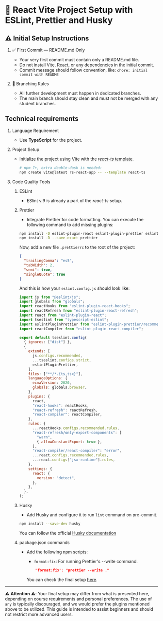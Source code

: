 # 🧱 React Vite Project Setup with ESLint, Prettier and Husky

## ⚠️ Initial Setup Instructions

1. ✅ First Commit — README.md Only
   - Your very first commit must contain only a README.md file.
   - Do not install Vite, React, or any dependencies in the initial commit.
   - Commit message should follow convention, like: `chore: initial commit with README`

2. 🌿 Branching Rules
   - All further development must happen in dedicated branches.
   - The main branch should stay clean and must not be merged with any student branches.

## Technical requirements

1. Language Requirement
   - Use **TypeScript** for the project.
2. Project Setup
   - Initialize the project using [Vite](https://vitejs.dev/guide/) with the [_react-ts_ template](https://github.com/vitejs/vite/tree/main/packages/create-vite/template-react-ts).

     ```sh
     # npm 7+, extra double-dash is needed:
     npm create vite@latest rs-react-app -- --template react-ts
     ```

3. Code Quality Tools
   1. ESLint
      - ESlint v.9 is already a part of the _react-ts_ setup.
   2. Prettier
      - Integrate Prettier for code formatting.
        You can execute the following command to add missing plugins:

      ```sh
      npm install -D eslint-plugin-react eslint-plugin-prettier eslint-config-prettier eslint-plugin-react-compiler@beta
      npm install -D --save-exact prettier
      ```

      Now, add a new file `.prettierrc` to the root of the project:

      ```json
      {
        "trailingComma": "es5",
        "tabWidth": 2,
        "semi": true,
        "singleQuote": true
      }
      ```

      And this is how your `eslint.config.js` should look like:

      ```js
      import js from "@eslint/js";
      import globals from "globals";
      import reactHooks from "eslint-plugin-react-hooks";
      import reactRefresh from "eslint-plugin-react-refresh";
      import react from "eslint-plugin-react";
      import tseslint from "typescript-eslint";
      import eslintPluginPrettier from "eslint-plugin-prettier/recommended";
      import reactCompiler from "eslint-plugin-react-compiler";

      export default tseslint.config(
        { ignores: ["dist"] },
        {
          extends: [
            js.configs.recommended,
            ...tseslint.configs.strict,
            eslintPluginPrettier,
          ],
          files: ["**/*.{ts,tsx}"],
          languageOptions: {
            ecmaVersion: 2020,
            globals: globals.browser,
          },
          plugins: {
            react,
            "react-hooks": reactHooks,
            "react-refresh": reactRefresh,
            "react-compiler": reactCompiler,
          },
          rules: {
            ...reactHooks.configs.recommended.rules,
            "react-refresh/only-export-components": [
              "warn",
              { allowConstantExport: true },
            ],
            "react-compiler/react-compiler": "error",
            ...react.configs.recommended.rules,
            ...react.configs["jsx-runtime"].rules,
          },
          settings: {
            react: {
              version: "detect",
            },
          },
        },
      );
      ```

   3. Husky
      - Add Husky and configure it to run `lint` command on pre-commit.

      ```sh
      npm install --save-dev husky
      ```

      You can follow the official [Husky documentation](https://typicode.github.io/husky/get-started.html)

   4. package.json commands
      - Add the following npm scripts:
        - `format:fix`: For running Prettier's --write command.

        ```json
            "format:fix": "prettier --write ."
        ```

        You can check the final setup [here](https://github.com/kravaring/rs-react-app).

---

⚠️ **Attention** ⚠️: Your final setup may differ from what is presented here, depending on course requirements and personal preferences. The use of `any` is typically discouraged, and we would prefer the plugins mentioned above to be utilized. This guide is intended to assist beginners and should not restrict more advanced users.
